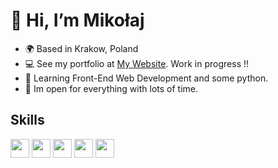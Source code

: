 # <h1>👋 Hi, I’m Mikołaj </h1>
- 🌍 Based in Krakow, Poland
- 💻 See my portfolio at [My Website](#). Work in progress !!
- 🧠 Learning Front-End Web Development and some python.
- 👻 Im open for everything with lots of time.
## Skills
<div>
<img src="https://raw.githubusercontent.com/danielcranney/readme-generator/main/public/icons/skills/html5-colored.svg" width="30px">
<img src="https://raw.githubusercontent.com/danielcranney/readme-generator/main/public/icons/skills/css3-colored.svg" width="30px">
<img src="https://upload.wikimedia.org/wikipedia/commons/9/99/Unofficial_JavaScript_logo_2.svg" width="30px">
<img src="https://raw.githubusercontent.com/danielcranney/readme-generator/main/public/icons/skills/python-colored.svg" width="30px">
<img src="https://upload.wikimedia.org/wikipedia/commons/4/45/The_GIMP_icon_-_gnome.svg" width="30px">
</div>
<!---
ooh-boon-too/ooh-boon-too is a ✨ special ✨ repository because its `README.md` (this file) appears on your GitHub profile.
You can click the Preview link to take a look at your changes.
--->
